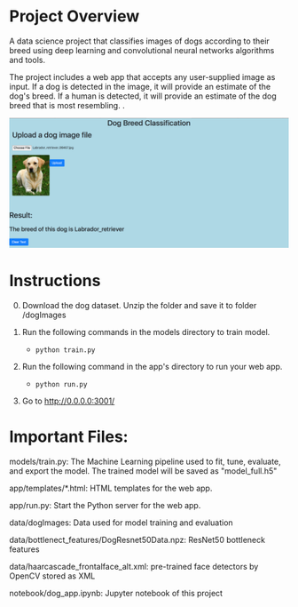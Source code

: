 # Project Overview
A data science project that classifies images of dogs according to their breed using deep learning and convolutional neural networks algorithms and tools.

The project includes a web app that accepts any user-supplied image as input. If a dog is detected in the image, it will provide an estimate of the dog's breed. If a human is detected, it will provide an estimate of the dog breed that is most resembling. . 

<img src="/data/snapshot.png" alt="screenshot"/>

# Instructions
0. Download the dog dataset. Unzip the folder and save it to folder /dogImages 

1. Run the following commands in the models directory to train model.
    - `python train.py`

2. Run the following command in the app's directory to run your web app.
    - `python run.py`

3. Go to http://0.0.0.0:3001/

# Important Files:

models/train.py: The Machine Learning pipeline used to fit, tune, evaluate, and export the model. The trained model will be saved as "model_full.h5"

app/templates/*.html: HTML templates for the web app.

app/run.py: Start the Python server for the web app.

data/dogImages: Data used for model training and evaluation

data/bottlenect_features/DogResnet50Data.npz: ResNet50 bottleneck features

data/haarcascade_frontalface_alt.xml: pre-trained face detectors by OpenCV stored as XML

notebook/dog_app.ipynb: Jupyter notebook of this project

